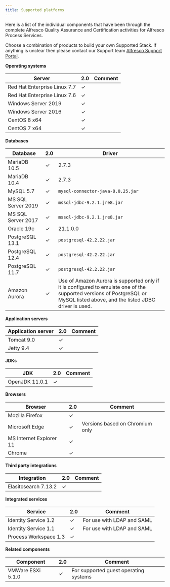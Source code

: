 ```yaml
---
title: Supported platforms
---
```


Here is a list of the individual components that have been through the complete 
Alfresco Quality Assurance and Certification activities for Alfresco Process Services.

Choose a combination of products to build your own Supported Stack. If anything is unclear then please contact 
our Support team [Alfresco Support Portal](https://support.alfresco.com).


**Operating systems**

|Server|2.0|Comment|
|------|----|-------|
|Red Hat Enterprise Linux 7.7|✓| |
|Red Hat Enterprise Linux 7.6|✓| |
|Windows Server 2019|✓| |
|Windows Server 2016|✓| |
|CentOS 8 x64|✓| |
|CentOS 7 x64|✓| |

**Databases**

|Database|2.0|Driver|
|--------|----|------|
|MariaDB 10.5|✓|2.7.3|
|MariaDB 10.4|✓|2.7.3|
|MySQL 5.7|✓|`mysql-connector-java-8.0.25.jar`|
|MS SQL Server 2019|✓|`mssql-jdbc-9.2.1.jre8.jar`|
|MS SQL Server 2017|✓|`mssql-jdbc-9.2.1.jre8.jar`|
|Oracle 19c|✓|21.1.0.0|
|PostgreSQL 13.1|✓|`postgresql-42.2.22.jar`|
|PostgreSQL 12.4|✓|`postgresql-42.2.22.jar`|
|PostgreSQL 11.7|✓|`postgresql-42.2.22.jar`|`|
|Amazon Aurora|✓| Use of Amazon Aurora is supported only if it is configured to emulate one of the supported versions of PostgreSQL or MySQL listed above, and the listed JDBC driver is used. |

**Application servers**

|Application server|2.0|Comment|
|------------------|----|-------|
|Tomcat 9.0|✓| |
|Jetty 9.4|✓| |

**JDKs**

|JDK|2.0|Comment|
|---|----|-------|
|OpenJDK 11.0.1|✓| |

**Browsers**

|Browser|2.0|Comment|
|-------|----|-------|
|Mozilla Firefox|✓| |
|Microsoft Edge|✓|Versions based on Chromium only|
|MS Internet Explorer 11|✓| |
|Chrome|✓| |

**Third party integrations**

|Integration|2.0|Comment|
|-----------|----|-------|
|Elasitcsearch 7.13.2|✓| |

**Integrated services**

|Service|2.0|Comment|
|-------|----|-------|
|Identity Service 1.2|✓|For use with LDAP and SAML|
|Identity Service 1.1|✓|For use with LDAP and SAML|
|Process Workspace 1.3|✓| |

**Related components**

|Component|2.0|Comment|
|---------|----|-------|
|VMWare ESXi 5.1.0|✓|For supported guest operating systems|
